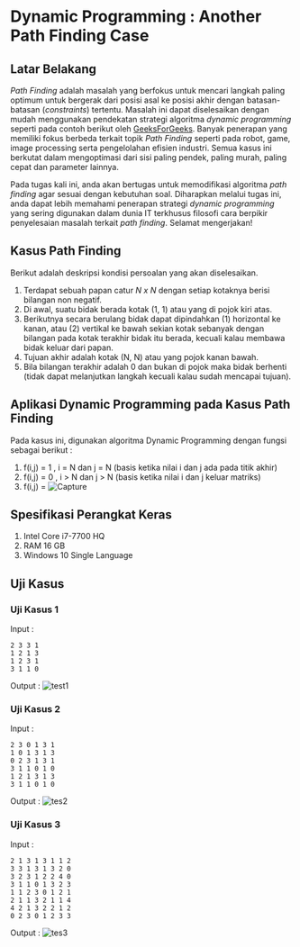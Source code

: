 # Dynamic Programming : Another Path Finding Case

## Latar Belakang
*Path Finding* adalah masalah yang berfokus untuk mencari langkah paling optimum untuk bergerak dari posisi asal ke posisi akhir dengan batasan-batasan (*constraints*) tertentu. Masalah ini dapat diselesaikan dengan mudah menggunakan pendekatan strategi algoritma *dynamic programming* seperti pada contoh berikut oleh  [GeeksForGeeks](https://www.geeksforgeeks.org/min-cost-path-dp-6/). Banyak penerapan yang memiliki fokus berbeda terkait topik *Path Finding* seperti pada robot, game, image processing serta pengelolahan efisien industri. Semua kasus ini berkutat dalam mengoptimasi dari sisi paling pendek, paling murah, paling cepat dan parameter lainnya. 

Pada tugas kali ini, anda akan bertugas untuk memodifikasi algoritma *path finding* agar sesuai dengan kebutuhan soal. Diharapkan melalui tugas ini, anda dapat lebih memahami penerapan strategi *dynamic programming* yang sering digunakan dalam dunia IT terkhusus filosofi cara berpikir penyelesaian masalah terkait *path finding*. Selamat mengerjakan!

## Kasus Path Finding
Berikut adalah deskripsi kondisi persoalan yang akan diselesaikan.
1. Terdapat sebuah papan catur *N x N* dengan setiap kotaknya berisi bilangan non negatif.
2. Di awal, suatu bidak berada kotak (1, 1) atau yang di pojok kiri atas.
3. Berikutnya secara berulang bidak dapat dipindahkan (1) horizontal ke kanan, atau (2) vertikal ke bawah sekian kotak sebanyak dengan bilangan pada kotak terakhir bidak itu berada, kecuali kalau membawa bidak keluar dari papan.
4. Tujuan akhir adalah kotak (N, N) atau yang pojok kanan bawah.
5. Bila bilangan terakhir adalah 0 dan bukan di pojok maka bidak berhenti (tidak dapat melanjutkan langkah kecuali kalau sudah mencapai tujuan).

## Aplikasi Dynamic Programming pada Kasus Path Finding
Pada kasus ini, digunakan algoritma Dynamic Programming dengan fungsi sebagai berikut :

1. f(i,j) = 1 , i = N dan j = N (basis ketika nilai i dan j ada pada titik akhir)
2. f(i,j) = 0 , i > N dan j > N (basis ketika nilai i dan j keluar matriks)
3. f(i,j) = ![Capture](https://user-images.githubusercontent.com/38171936/57959167-a7aa7980-792c-11e9-8a22-2b201d20b553.JPG)

## Spesifikasi Perangkat Keras
1. Intel Core i7-7700 HQ
2. RAM 16 GB
3. Windows 10 Single Language

## Uji Kasus

### Uji Kasus 1
Input :
```
2 3 3 1
1 2 1 3
1 2 3 1
3 1 1 0
```

Output : ![test1](https://user-images.githubusercontent.com/38171936/57958741-07078a00-792b-11e9-895d-e6f420d4ac21.JPG)

### Uji Kasus 2
Input :
```
2 3 0 1 3 1
1 0 1 3 1 3
0 2 3 1 3 1
3 1 1 0 1 0
1 2 1 3 1 3
3 1 1 0 1 0
```

Output : ![tes2](https://user-images.githubusercontent.com/38171936/57958744-0e2e9800-792b-11e9-8fdb-0277dd8da95f.JPG)

### Uji Kasus 3
Input :
```
2 1 3 1 3 1 1 2
3 3 1 3 1 3 2 0
3 2 3 1 2 2 4 0
3 1 1 0 1 3 2 3
1 1 2 3 0 1 2 1
2 1 1 3 2 1 1 4
4 2 1 3 2 2 1 2
0 2 3 0 1 2 3 3
```

Output : ![tes3](https://user-images.githubusercontent.com/38171936/57958751-138be280-792b-11e9-8410-54f4ed80b1b8.JPG)

